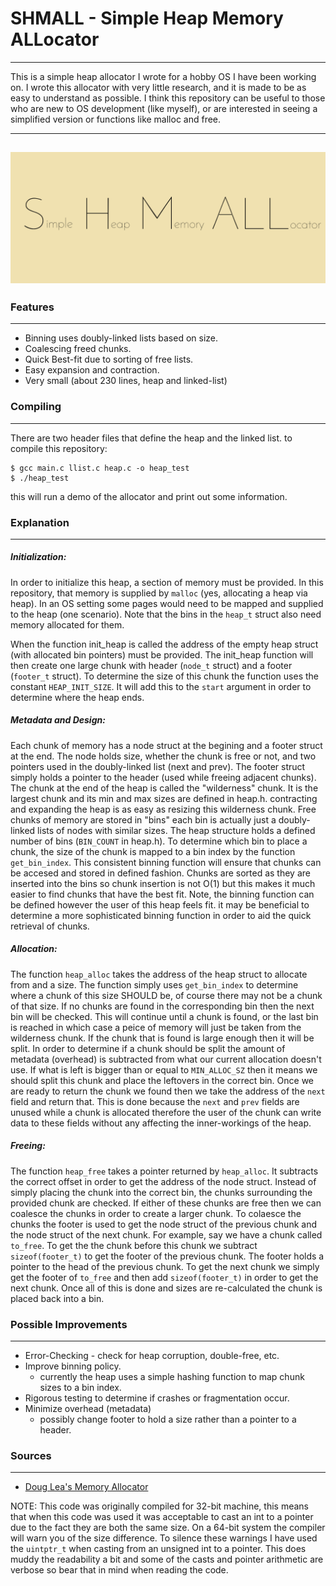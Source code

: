 # SHMALL - Simple Heap Memory ALLocator
------------
This is a simple heap allocator I wrote for a hobby OS I have been working on. I wrote this allocator with very little research, and it is made to be as easy to understand as possible. I think this repository can be useful to those who are new to OS development (like myself), or are interested in seeing a simplified version or functions like malloc and free.

---
![SHAMLL](SHMALL.png "SHMALL")
---

### Features
------------
  - Binning uses doubly-linked lists based on size.
  - Coalescing freed chunks.
  - Quick Best-fit due to sorting of free lists.
  - Easy expansion and contraction.
  - Very small (about 230 lines, heap and linked-list)

### Compiling
------------
There are two header files that define the heap and the linked list.
to compile this repository:
``` 
$ gcc main.c llist.c heap.c -o heap_test 
$ ./heap_test
```

this will run a demo of the allocator and print out some information.


### Explanation
------------

##### Initialization:
In order to initialize this heap, a section of memory must be provided. In this repository, that memory is supplied by ```malloc``` (yes, allocating a heap via heap). In an OS setting some pages would need to be mapped and supplied to the heap (one scenario). Note that the bins in the ```heap_t``` struct also need memory allocated for them.

When the function init_heap is called the address of the empty heap struct (with allocated bin pointers) must be provided. The init_heap function will then create one large chunk with header (```node_t``` struct) and a footer (```footer_t``` struct). To determine the size of this chunk the function uses the constant ```HEAP_INIT_SIZE```. It will add this to the ```start``` argument in order to determine where the heap ends.

##### Metadata and Design:
Each chunk of memory has a node struct at the begining and a footer struct at the end. The node holds size, whether the chunk is free or not, and two pointers used in the doubly-linked list (next and prev). The footer struct simply holds a pointer to the header (used while freeing adjacent chunks). The chunk at the end of the heap is called the "wilderness" chunk. It is the largest chunk and its min and max sizes are defined in heap.h. contracting and expanding the heap is as easy as resizing this wilderness chunk. Free chunks of memory are stored in "bins" each bin is actually just a doubly-linked lists of nodes with similar sizes. The heap structure holds a defined number of bins (```BIN_COUNT``` in heap.h). To determine which bin to place a chunk, the size of the chunk is mapped to a bin index by the function ```get_bin_index```. This consistent binning function will ensure that chunks can be accesed and stored in defined fashion. Chunks are sorted as they are inserted into the bins so chunk insertion is not O(1) but this makes it much easier to find chunks that have the best fit. Note, the binning function can be defined however the user of this heap feels fit. it  may be beneficial to determine a more sophisticated binning function in order to aid the quick retrieval of chunks.

##### Allocation:
The function ```heap_alloc``` takes the address of the heap struct to allocate from and a size. The function simply uses ```get_bin_index``` to determine where a chunk of this size SHOULD be, of course there may not be a chunk of that size. If no chunks are found in the corresponding bin then the next bin will be checked. This will continue until a chunk is found, or the last bin is reached in which case a peice of memory will just be taken from the wilderness chunk. If the chunk that is found is large enough then it will be split. In order to determine if a chunk should be split the amount of metadata (overhead) is subtracted from what our current allocation doesn't use. If what is left is bigger than or equal to ```MIN_ALLOC_SZ``` then it means we should split this chunk and place the leftovers in the correct bin. Once we are ready to return the chunk we found then we take the address of the ```next``` field and return that. This is done because the ```next``` and ```prev``` fields are unused while a chunk is allocated therefore the user of the chunk can write data to these fields without any affecting the inner-workings of the heap.

##### Freeing: 
The function ```heap_free``` takes a pointer returned by ```heap_alloc```. It subtracts the correct offset in order to get the address of the node struct. Instead of simply placing the chunk into the correct bin, the chunks surrounding the provided chunk are checked. If either of these chunks are free then we can coalesce the chunks in order to create a larger chunk. To colaesce the chunks the footer is used to get the node struct of the previous chunk and the node struct of the next chunk. For example, say we have a chunk called ```to_free```. To get the the chunk before this chunk we subtract ```sizeof(footer_t)``` to get the footer of the previous chunk. The footer holds a pointer to the head of the previous chunk. To get the next chunk we simply get the footer of ```to_free``` and then add ```sizeof(footer_t)``` in order to get the next chunk. Once all of this is done and sizes are re-calculated the chunk is placed back into a bin.


### Possible Improvements
------------
  - Error-Checking - check for heap corruption, double-free, etc.
  - Improve binning policy.
    - currently the heap uses a simple hashing function to map chunk sizes to a bin index.
  - Rigorous testing to determine if crashes or fragmentation occur.
  - Minimize overhead (metadata) 
    - possibly change footer to hold a size rather than a pointer to a header.

### Sources 
------------
* [Doug Lea's Memory Allocator](http://g.oswego.edu/dl/html/malloc.html)

NOTE: This code was originally compiled for 32-bit machine, this means that when this code was used it was acceptable to cast an int to a pointer due to the fact they are both the same size. On a 64-bit system the compiler will warn you of the size difference. To silence these warnings I have used the ```uintptr_t``` when casting from an unsigned int to a pointer. This does muddy the readability a bit and some of the casts and pointer arithmetic are verbose so bear that in mind when reading the code.  

